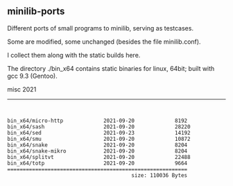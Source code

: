 ## minilib-ports



Different ports of small programs to minilib,
serving as testcases.

Some are modified, some unchanged (besides the file minilib.conf).


I collect them along with the static builds here.


The directory ./bin_x64 contains static binaries for linux, 64bit;
built with gcc 9.3 (Gentoo).




misc 2021


----

```


bin_x64/micro-http             2021-09-20             8192
bin_x64/sash                   2021-09-20             28220
bin_x64/sed                    2021-09-23             14192
bin_x64/smu                    2021-09-20             10872
bin_x64/snake                  2021-09-20             8204
bin_x64/snake-mikro            2021-09-20             8204
bin_x64/splitvt                2021-09-20             22488
bin_x64/totp                   2021-09-20             9664
==========================================================
                                        size: 110036 Bytes
```
